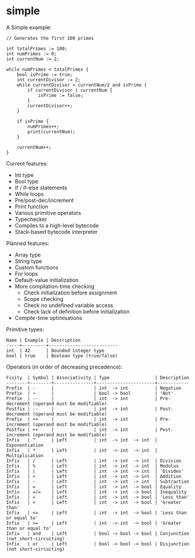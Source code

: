 simple
======

A Simple example:

    // Generates the first 100 primes

    int totalPrimes := 100;
    int numPrimes := 0;
    int currentNum := 2;

    while numPrimes < totalPrimes {
        bool isPrime := true;
        int currentDivisor := 2;
        while currentDivisor < currentNum/2 and isPrime {
            if currentDivisor | currentNum {
                isPrime := false;
            }
            currentDivisor++;
        }

        if isPrime {
            numPrimes++;
            print(currentNum);
        }

        currentNum++;
    }

Current features:

 - Int type
 - Bool type
 - If / if-else statements
 - While loops
 - Pre/post-dec/increment
 - Print function
 - Various primitive operators
 - Typechecker
 - Compiles to a high-level bytecode
 - Stack-based bytecode interpreter

Planned features:
 - Array type
 - String type
 - Custom functions
 - For loops
 - Default-value initialization
 - More compilation-time checking
    - Check initialization before assignment
    - Scope checking
    - Check no undefined variable access
    - Check lack of definition before initialization
 - Compile-time optimisations

Primitive types:

    Name | Example | Description
    -----+---------+--------------------------
    int  | 42      | Bounded integer type
    bool | true    | Boolean type (true/false)

Operators (in order of decreasing precedence):

    Fixity  | Symbol | Associativity | Type                 | Description
    --------+--------+---------------+----------------------+------------
    Prefix  | -      |               | int  -> int          | Negation
    Prefix  | ¬      |               | bool -> bool         | 'Not'
    Prefix  | --     |               | int  -> int          | Pre-decrement (operand must be modifiable)
    Postfix | --     |               | int  -> int          | Post-decrement (operand must be modifiable)
    Prefix  | ++     |               | int  -> int          | Pre-increment (operand must be modifiable)
    Postfix | ++     |               | int  -> int          | Post-increment (operand must be modifiable)
    Infix   | ^      | Left          | int  -> int  -> int  | Exponentiation
    Infix   | *      | Left          | int  -> int  -> int  | Multiplication
    Infix   | /      | Left          | int  -> int  -> int  | Division
    Infix   | %      | Left          | int  -> int  -> int  | Modulus
    Infix   | |      | Left          | int  -> int  -> int  | 'Divides'
    Infix   | +      | Left          | int  -> int  -> int  | Addition
    Infix   | -      | Left          | int  -> int  -> int  | Subtraction
    Infix   | =      | Left          | int  -> int  -> bool | Equality
    Infix   | =/=    | Left          | int  -> int  -> bool | Inequality
    Infix   | <      | Left          | int  -> int  -> bool | 'Less than'
    Infix   | >      | Left          | int  -> int  -> bool | 'Greater than'
    Infix   | <=     | Left          | int  -> int  -> bool | 'Less than or equal to'
    Infix   | >=     | Left          | int  -> int  -> bool | 'Greater than or equal to'
    Infix   | and    | Left          | bool -> bool -> bool | Conjunction (not short-circuiting)
    Infix   | or     | Left          | bool -> bool -> bool | Disjunction (not short-circuiting)
